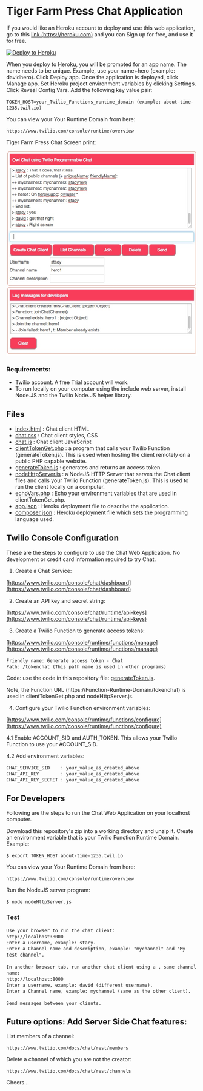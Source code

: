 # Tiger Farm Press Chat Application

If you would like an Heroku account to deploy and use this web application,
go to this [link (https://heroku.com)](https://heroku.com) and you can Sign up for free, and use it for free.

[![Deploy to Heroku](https://www.herokucdn.com/deploy/button.svg)](https://heroku.com/deploy?template=https://github.com/tigerfarm/owlchat)

When you deploy to Heroku, you will be prompted for an app name. 
The name needs to be unique. Example, use your name+hero (example: davidhero). 
Click Deploy app. Once the application is deployed, click Manage app. 
Set Heroku project environment variables by clicking Settings. 
Click Reveal Config Vars. Add the following key value pair:
````
TOKEN_HOST=your_Twilio_Functions_runtime_domain (example: about-time-1235.twil.io)
````
You can view your Your Runtime Domain from here:
````
https://www.twilio.com/console/runtime/overview
````

Tiger Farm Press Chat Screen print:

<img src="ScreenPrint.jpg"/>

### Requirements:

- Twilio account. A free Trial account will work.
- To run locally on your computer using the include web server, install Node.JS and the Twilio Node.JS helper library.

## Files

- [index.html](index.html) : Chat client HTML
- [chat.css](chat.css) : Chat client styles, CSS
- [chat.js](chat.js) : Chat client JavaScript
- [clientTokenGet.php](clientTokenGet.php) : a program that calls your Twilio Function (generateToken.js).
  This is used when hosting the client remotely on a public PHP capable website.
- [generateToken.js](generateToken.js) : generates and returns an access token.
- [nodeHttpServer.js](nodeHttpServer.js) : a NodeJS HTTP Server that serves the Chat client files and calls your Twilio Function (generateToken.js).
  This is used to run the client locally on a computer.
- [echoVars.php](echoVars.php) : Echo your environment variables that are used in clientTokenGet.php.
- [app.json](app.json) : Heroku deployment file to describe the application.
- [composer.json](composer.json) : Heroku deployment file which sets the programming language used.

## Twilio Console Configuration

These are the steps to configure to use the Chat Web Application.
No development or credit card information required to try Chat.

1. Create a Chat Service:

[https://www.twilio.com/console/chat/dashboard](https://www.twilio.com/console/chat/dashboard)

2. Create an API key and secret string:

[https://www.twilio.com/console/chat/runtime/api-keys](https://www.twilio.com/console/chat/runtime/api-keys)

3. Create a Twilio Function to generate access tokens:

[https://www.twilio.com/console/runtime/functions/manage](https://www.twilio.com/console/runtime/functions/manage)
````
Friendly name: Generate access token - Chat
Path: /tokenchat (This path name is used in other programs)
````
Code: use the code in this repository file: [generateToken.js](generateToken.js).

Note, the Function URL (https://Function-Runtime-Domain/tokenchat) is used in clientTokenGet.php and nodeHttpServer.js.

4. Configure your Twilio Function environment variables:

[https://www.twilio.com/console/runtime/functions/configure](https://www.twilio.com/console/runtime/functions/configure)

4.1 Enable ACCOUNT_SID and AUTH_TOKEN. This allows your Twilio Function to use your ACCOUNT_SID.

4.2 Add environment variables:
````
CHAT_SERVICE_SID    : your_value_as_created_above
CHAT_API_KEY        : your_value_as_created_above
CHAT_API_KEY_SECRET : your_value_as_created_above
````
## For Developers

Following are the steps to run the Chat Web Application on your localhost computer.

Download this repository's zip into a working directory and unzip it.
Create an environment variable that is your Twilio Function Runtime Domain.
Example:
````
$ export TOKEN_HOST about-time-1235.twil.io
````
You can view your Your Runtime Domain from here:
````
https://www.twilio.com/console/runtime/overview
````
Run the Node.JS server program:
````
$ node nodeHttpServer.js
````
### Test
````
Use your browser to run the chat client:
http://localhost:8000
Enter a username, example: stacy.
Enter a Channel name and description, example: "mychannel" and "My test channel".

In another browser tab, run another chat client using a , same channel name:
http://localhost:8000
Enter a username, example: david (different username).
Enter a Channel name, example: mychannel (same as the other client).

Send messages between your clients.
````

## Future options: Add Server Side Chat features:

List members of a channel:
````
https://www.twilio.com/docs/chat/rest/members
````

Delete a channel of which you are not the creator:
````
https://www.twilio.com/docs/chat/rest/channels
````

Cheers...
